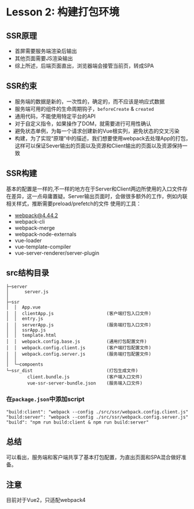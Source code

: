 # Lesson 2: 构建打包环境

## SSR原理
- 首屏需要服务端渲染后输出
- 其他页面需要JS渲染输出
- 综上所述，后端页面直出，浏览器端会接管当前页，转成SPA
## SSR约束
- 服务端的数据是新的，一次性的，确定的，而不应该是响应式数据
- 服务端可用的组件的生命周期钩子，`beforeCreate` & `created`
- 通用代码，不能使用特定平台的API
- 对于自定义指令，如果操作了DOM，就需要进行可用性确认
- 避免状态单例，为每一个请求创建新的Vue根实列，避免状态的交叉污染
- 构建，为了实现“原理”中的描述，我们想要使用webpack去处理App的打包，这样可以保证Sever输出的页面以及资源和Client输出的页面以及资源保持一致

## SSR构建
基本的配置是一样的,不一样的地方在于Server和Client两边所使用的入口文件存在差异，这一点毋庸置疑。Server输出页面时，会做很多额外的工作，例如内联相关样式，推断需要preload/prefetch的文件
使用的工具：
- webpack@4.44.2
- webpack-cli
- webpack-merge
- webpack-node-externals
- vue-loader
- vue-template-compiler
- vue-server-renderer/server-plugin

## src结构目录
```
├─server
│      server.js
│
├─ssr
│  │  App.vue                           
│  │  clientApp.js                    (客户端打包入口文件)  
│  │  entry.js
│  │  serverApp.js                    (服务端打包入口文件) 
│  │  ssrApp.js
│  │  template.html
│  │  webpack.config.base.js          (通用打包配置文件)
│  │  webpack.config.client.js        (客户端打包配置文件)
│  │  webpack.config.server.js        (服务端打包配置文件)
│  │
│  └─compoents
└─ssr_dist                            (打包生成文件)
        client.bundle.js              (客户端入口文件)
        vue-ssr-server-bundle.json    (服务端入口文件)
```

### 在`package.json`中添加script
```
"build:client": "webpack --config ./src/ssr/webpack.config.client.js"
"build:server": "webpack --config ./src/ssr/webpack.config.server.js"
"build": "npm run build:client & npm run build:server"
```
## 总结
可以看出，服务端和客户端共享了基本打包配置，为直出页面和SPA混合做好准备。
## 注意
目前对于Vue2，只适配webpack4



